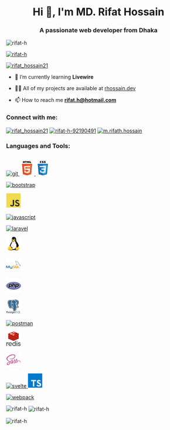 <h1 align="center">Hi 👋, I'm MD. Rifat Hossain</h1>
<h3 align="center">A passionate web developer from Dhaka</h3>

<p align="left"> <img src="https://komarev.com/ghpvc/?username=rifat-h&label=Profile%20views&color=0e75b6&style=flat" alt="rifat-h" /> </p>

<p align="left"> <a href="https://github.com/ryo-ma/github-profile-trophy"><img src="https://github-profile-trophy.vercel.app/?username=rifat-h" alt="rifat-h" /></a> </p>

<p align="left"> <a href="https://twitter.com/rifat_hossain21" target="blank"><img src="https://img.shields.io/twitter/follow/rifat_hossain21?logo=twitter&style=for-the-badge" alt="rifat_hossain21" /></a> </p>

- 🌱 I’m currently learning **Livewire**

- 👨‍💻 All of my projects are available at [rhossain.dev](rhossain.dev)

- 📫 How to reach me **rifat.h@hotmail.com**

<h3 align="left">Connect with me:</h3>
<p align="left">
<a href="https://twitter.com/rifat_hossain21" target="blank"><img align="center" src="https://raw.githubusercontent.com/rahuldkjain/github-profile-readme-generator/master/src/images/icons/Social/twitter.svg" alt="rifat_hossain21" height="30" width="40" /></a>
<a href="https://linkedin.com/in/rifat-h-92190491" target="blank"><img align="center" src="https://raw.githubusercontent.com/rahuldkjain/github-profile-readme-generator/master/src/images/icons/Social/linked-in-alt.svg" alt="rifat-h-92190491" height="30" width="40" /></a>
<a href="https://fb.com/m.rifath.hossain" target="blank"><img align="center" src="https://raw.githubusercontent.com/rahuldkjain/github-profile-readme-generator/master/src/images/icons/Social/facebook.svg" alt="m.rifath.hossain" height="30" width="40" /></a>
</p>

<h3 align="left">Languages and Tools:</h3>

<p align="left" style="display:flex;"> 

<a target="_blank" href="https://git-scm.com/" target="_blank" rel="noreferrer"> <img src="https://www.vectorlogo.zone/logos/git-scm/git-scm-icon.svg" alt="git" width="40" height="40"/> </a> <a target="_blank" href="https://www.w3.org/html/" target="_blank" rel="noreferrer"> <img src="https://raw.githubusercontent.com/devicons/devicon/master/icons/html5/html5-original-wordmark.svg" alt="html5" width="40" height="40"/> </a> <a target="_blank" href="https://www.w3schools.com/css/" target="_blank" rel="noreferrer"> <img src="https://raw.githubusercontent.com/devicons/devicon/master/icons/css3/css3-original-wordmark.svg" alt="css3" width="40" height="40"/> </a> 

<a target="_blank" href="https://getbootstrap.com" target="_blank" rel="noreferrer"> <img src="https://w7.pngwing.com/pngs/628/224/png-transparent-bootstrap-plain-wordmark-logo-icon-thumbnail.png" alt="bootstrap" width="40" height="40"/> </a> 

<a target="_blank" href="https://developer.mozilla.org/en-US/docs/Web/JavaScript" target="_blank" rel="noreferrer"> <img src="https://raw.githubusercontent.com/devicons/devicon/master/icons/javascript/javascript-original.svg" alt="javascript" width="40" height="40"/> </a>

<a target="_blank" href="https://jquery.com/" target="_blank" rel="noreferrer"> <img src="https://static-00.iconduck.com/assets.00/jquery-original-wordmark-icon-485x512-7kn0h2yt.png" alt="javascript" width="40" height="40"/> </a>

 <a target="_blank" href="https://laravel.com/" target="_blank" rel="noreferrer"> <img src="https://w7.pngwing.com/pngs/399/620/png-transparent-laravel-hd-logo-thumbnail.png" alt="laravel" width="40" height="40"/> </a> 
 
 <a target="_blank" href="https://www.linux.org/" target="_blank" rel="noreferrer"> <img src="https://raw.githubusercontent.com/devicons/devicon/master/icons/linux/linux-original.svg" alt="linux" width="40" height="40"/></a> 
 
 <a target="_blank" href="https://www.mysql.com/" target="_blank" rel="noreferrer"> <img src="https://raw.githubusercontent.com/devicons/devicon/master/icons/mysql/mysql-original-wordmark.svg" alt="mysql" width="40" height="40"/> </a> 
 
 <a target="_blank" href="https://www.php.net" target="_blank" rel="noreferrer"> <img src="https://raw.githubusercontent.com/devicons/devicon/master/icons/php/php-original.svg" alt="php" width="40" height="40"/> </a> 
 
 <a target="_blank" href="https://www.postgresql.org" target="_blank" rel="noreferrer"> <img src="https://raw.githubusercontent.com/devicons/devicon/master/icons/postgresql/postgresql-original-wordmark.svg" alt="postgresql" width="40" height="40"/> </a> 
 
 <a target="_blank" href="https://postman.com" target="_blank" rel="noreferrer"> <img src="https://www.vectorlogo.zone/logos/getpostman/getpostman-icon.svg" alt="postman" width="40" height="40"/> </a> 
 
 <a target="_blank" href="https://redis.io" target="_blank" rel="noreferrer"> <img src="https://raw.githubusercontent.com/devicons/devicon/master/icons/redis/redis-original-wordmark.svg" alt="redis" width="40" height="40"/> </a> 
 
 <a target="_blank" href="https://sass-lang.com" target="_blank" rel="noreferrer"> <img src="https://raw.githubusercontent.com/devicons/devicon/master/icons/sass/sass-original.svg" alt="sass" width="40" height="40"/> </a> 
 
 <a target="_blank" href="https://svelte.dev" target="_blank" rel="noreferrer"> <img src="https://upload.wikimedia.org/wikipedia/commons/1/1b/Svelte_Logo.svg" alt="svelte" width="40" height="40"/> </a> <a target="_blank" href="https://www.typescriptlang.org/" target="_blank" rel="noreferrer"> <img src="https://raw.githubusercontent.com/devicons/devicon/master/icons/typescript/typescript-original.svg" alt="typescript" width="40" height="40"/> </a>
 
 <a target="_blank" href="https://webpack.js.org" target="_blank" rel="noreferrer"> <img src="https://cdn.iconscout.com/icon/premium/png-256-thumb/voxels-4478552-3709528.png" alt="webpack" width="40" height="40"/> </a> 
 </p>

<p><img align="left" src="https://github-readme-stats.vercel.app/api/top-langs?username=rifat-h&show_icons=true&locale=en&layout=compact" alt="rifat-h" /></p>

<p>&nbsp;<img align="center" src="https://github-readme-stats.vercel.app/api?username=rifat-h&show_icons=true&locale=en" alt="rifat-h" /></p>

<p><img align="center" src="https://github-readme-streak-stats.herokuapp.com/?user=rifat-h&" alt="rifat-h" /></p>
